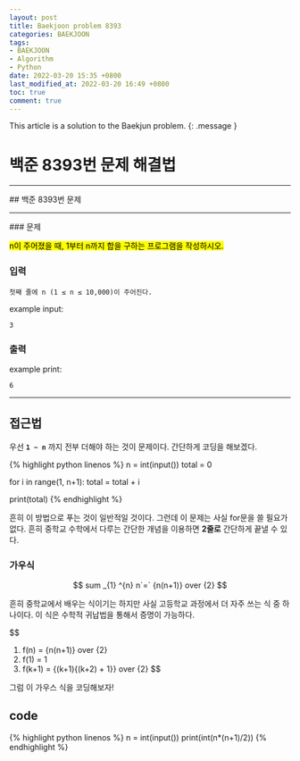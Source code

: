 ```yaml
---
layout: post
title: Baekjoon problem 8393
categories: BAEKJOON
tags:
- BAEKJOON
- Algorithm
- Python
date: 2022-03-20 15:35 +0800
last_modified_at: 2022-03-20 16:49 +0800
toc: true
comment: true
---
```


This article is a solution to the Baekjun problem.
{: .message }

# 백준 8393번 문제 해결법
<hr />
## 백준 8393번 문제
<hr />
### 문제

<mark>n이 주어졌을 때, 1부터 n까지 합을 구하는 프로그램을 작성하시오.</mark>

### 입력

```
첫째 줄에 n (1 ≤ n ≤ 10,000)이 주어진다.
```

example input:
```
3
```
  
### 출력

example print:
```
6
```

<hr />

## 접근법
우선 **```1 ~ n```** 까지 전부 더해야 하는 것이 문제이다. 간단하게 코딩을 해보겠다.

{% highlight python linenos %}
n = int(input())
total = 0

for i in range(1, n+1):
    total = total + i

print(total)
{% endhighlight %}

흔히 이 방법으로 푸는 것이 일반적일 것이다. 그런데 이 문제는 사실 for문을 쓸 필요가 없다.
흔히 중학교 수학에서 다루는 간단한 개념을 이용하면 **2줄로** 간단하게 끝낼 수 있다.

### 가우식

$$
sum _{1} ^{n} n`=` {n(n+1)} over {2}
$$

흔히 중학교에서 배우는 식이기는 하지만 사실 고등학교 과정에서 더 자주 쓰는 식 중 하나이다. 이 식은 수학적 귀납법을 통해서 증명이 가능하다.

$$
1. f(n) = {n(n+1)} over {2}
2. f(1) = 1
3. f(k+1) = {(k+1){(k+2) + 1}} over {2}
$$

그럼 이 가우스 식을 코딩해보자!

## code

{% highlight python linenos %}
n = int(input())
print(int(n*(n+1)/2))
{% endhighlight %}
